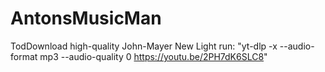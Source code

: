 # AntonsMusicMan

TodDownload high-quality John-Mayer New Light run: "yt-dlp -x --audio-format mp3 --audio-quality 0 https://youtu.be/2PH7dK6SLC8"
